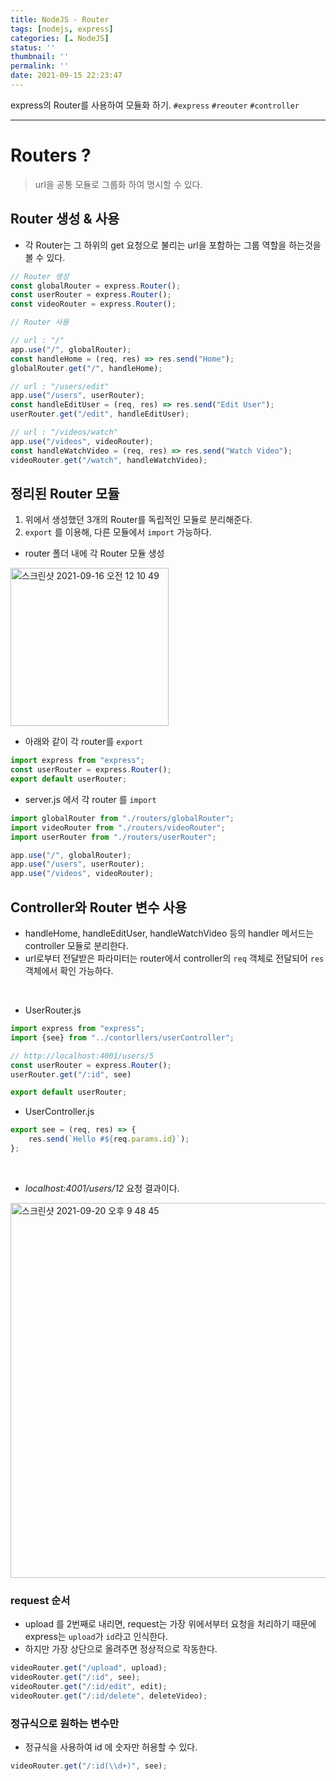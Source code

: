 ```yaml
---
title: NodeJS - Router
tags: [nodejs, express]
categories: [☁️ NodeJS]
status: ''
thumbnail: ''
permalink: ''
date: 2021-09-15 22:23:47
---
```


express의  Router를 사용하여 모듈화 하기.
`#express` `#reouter` `#controller`
<!-- excerpt -->

<!-- toc -->

---

# Routers ?

> url을 공통 모듈로 그룹화 하여 명시할 수 있다.


## Router 생성 & 사용

* 각 Router는 그 하위의 get 요청으로 불리는 url을 포함하는 그룹 역할을 하는것을 볼 수 있다.

```js
// Router 생성
const globalRouter = express.Router();
const userRouter = express.Router();
const videoRouter = express.Router();

// Router 사용

// url : "/"
app.use("/", globalRouter);
const handleHome = (req, res) => res.send("Home");
globalRouter.get("/", handleHome);

// url : "/users/edit"
app.use("/users", userRouter);
const handleEditUser = (req, res) => res.send("Edit User");
userRouter.get("/edit", handleEditUser);

// url : "/videos/watch"
app.use("/videos", videoRouter);
const handleWatchVideo = (req, res) => res.send("Watch Video");
videoRouter.get("/watch", handleWatchVideo);
```

## 정리된 Router 모듈

1. 위에서 생성했던 3개의 Router를 독립적인 모듈로 분리해준다.
2. `export` 를 이용해, 다른 모듈에서 `import` 가능하다.

* router 폴더 내에 각 Router 모듈 생성

<img width="253" alt="스크린샷 2021-09-16 오전 12 10 49" src="https://user-images.githubusercontent.com/28856435/133460281-299b2201-1e24-4c5d-abfe-79d81820ba04.png">

<br>

* 아래와 같이 각 router를 `export`

```js
import express from "express";
const userRouter = express.Router();
export default userRouter;
```

* server.js 에서 각 router 를 `import`

```js
import globalRouter from "./routers/globalRouter";
import videoRouter from "./routers/videoRouter";
import userRouter from "./routers/userRouter";

app.use("/", globalRouter);
app.use("/users", userRouter);
app.use("/videos", videoRouter);
```


## Controller와 Router 변수 사용

- handleHome, handleEditUser, handleWatchVideo 등의 handler 메서드는 controller 모듈로 분리한다.
- url로부터 전달받은 파라미터는 router에서 controller의 `req` 객체로 전달되어 `res` 객체에서 확인 가능하다.

<br>

* UserRouter.js

```js
import express from "express";
import {see} from "../contorllers/userController";

// http://localhost:4001/users/5
const userRouter = express.Router();
userRouter.get("/:id", see)

export default userRouter;
```

* UserController.js

```js
export see = (req, res) => {
    res.send(`Hello #${req.params.id}`);
};
```

<br>

* _localhost:4001/users/12_ 요청 결과이다.

<img width="600" alt="스크린샷 2021-09-20 오후 9 48 45" src="https://user-images.githubusercontent.com/28856435/134004924-6aba058e-ec18-47fd-bddf-68a0197a089c.png">

### request 순서
- upload 를 2번째로 내리면, request는 가장 위에서부터 요청을 처리하기 때문에 express는 `upload`가 `id`라고 인식한다.
- 하지만 가장 상단으로 올려주면 정상적으로 작동한다.

```js
videoRouter.get("/upload", upload);
videoRouter.get("/:id", see);
videoRouter.get("/:id/edit", edit);
videoRouter.get("/:id/delete", deleteVideo);
```

### 정규식으로 원하는 변수만

* 정규식을 사용하여 id 에 숫자만 허용할 수 있다.

```js
videoRouter.get("/:id(\\d+)", see);
```
